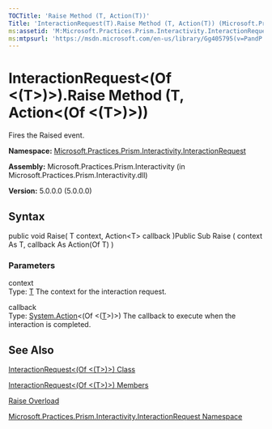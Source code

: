 ```yaml
---
TOCTitle: 'Raise Method (T, Action(T))'
Title: 'InteractionRequest(T).Raise Method (T, Action(T)) (Microsoft.Practices.Prism.Interactivity.InteractionRequest)'
ms:assetid: 'M:Microsoft.Practices.Prism.Interactivity.InteractionRequest.InteractionRequest\`1.Raise(\`0,System.Action{\`0})'
ms:mtpsurl: 'https://msdn.microsoft.com/en-us/library/Gg405795(v=PandP.50)'
---
```



# InteractionRequest&lt;(Of &lt;(T&gt;)&gt;).Raise Method (T, Action&lt;(Of &lt;(T&gt;)&gt;))

Fires the Raised event.

**Namespace:** [Microsoft.Practices.Prism.Interactivity.InteractionRequest](https://msdn.microsoft.com/library/microsoft.practices.prism.interactivity.interactionrequest)
**Assembly:** Microsoft.Practices.Prism.Interactivity (in Microsoft.Practices.Prism.Interactivity.dll)

**Version:** 5.0.0.0 (5.0.0.0)

## Syntax

public void Raise( T context, Action&lt;T&gt; callback )Public Sub Raise ( context As T, callback As Action(Of T) )

### Parameters

context  
Type: [T](https://msdn.microsoft.com/library/microsoft.practices.prism.interactivity.interactionrequest.interactionrequest%601)
The context for the interaction request.

callback  
Type: [System.Action](http://msdn.microsoft.com/en-us/library/018hxwa8)&lt;(Of &lt;([T](https://msdn.microsoft.com/library/microsoft.practices.prism.interactivity.interactionrequest.interactionrequest%601)&gt;)&gt;)
The callback to execute when the interaction is completed.

## See Also

[InteractionRequest&lt;(Of &lt;(T&gt;)&gt;) Class](https://msdn.microsoft.com/library/microsoft.practices.prism.interactivity.interactionrequest.interactionrequest%601)

[InteractionRequest&lt;(Of &lt;(T&gt;)&gt;) Members](https://msdn.microsoft.com/allmembers.t:microsoft.practices.prism.interactivity.interactionrequest.interactionrequest%601)

[Raise Overload](https://msdn.microsoft.com/overload:microsoft.practices.prism.interactivity.interactionrequest.interactionrequest%601.raise)

[Microsoft.Practices.Prism.Interactivity.InteractionRequest Namespace](https://msdn.microsoft.com/library/microsoft.practices.prism.interactivity.interactionrequest)
